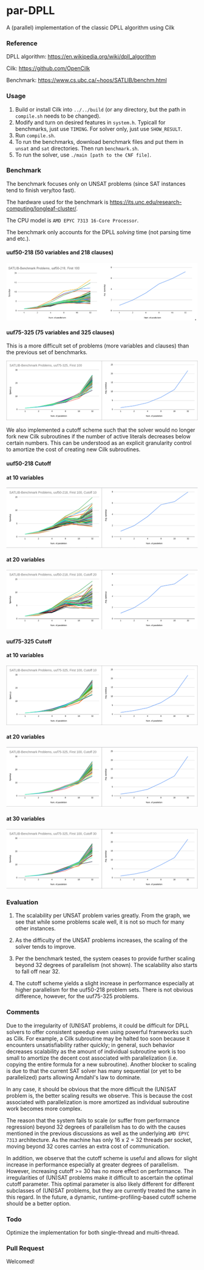 # par-DPLL

A (parallel) implementation of the classic DPLL algorithm using Cilk

### Reference

DPLL algorithm:  https://en.wikipedia.org/wiki/dpll_algorithm

Cilk: https://github.com/OpenCilk

Benchmark: https://www.cs.ubc.ca/~hoos/SATLIB/benchm.html

### Usage

1. Build or install Cilk into `../../build` (or any directory, but the path in `compile.sh` needs to be changed).
2. Modify and turn on desired features in `system.h`. Typicall for benchmarks, just use `TIMING`. For solver only, just
   use `SHOW_RESULT`.
3. Run `compile.sh`.
4. To run the benchmarks, download benchmark files and put them in `unsat` and `sat` directories. Then
   run `benchmark.sh`.
5. To run the solver, use `./main [path to the CNF file]`.

### Benchmark

The benchmark focuses only on UNSAT problems (since SAT instances tend to finish very/too fast).

The hardware used for the benchmark is https://its.unc.edu/research-computing/longleaf-cluster/.

The CPU model is `AMD EPYC 7313 16-Core Processor`.

The benchmark only accounts for the DPLL *solving* time (not parsing time and etc.).

#### uuf50-218 (50 variables and 218 clauses)

![uuf50-218](https://github.com/uncttao/par-DPLL/blob/master/assets/uuf50-218.png)

#### uuf75-325 (75 variables and 325 clauses)

This is a more difficult set of problems (more variables and clauses) than the previous set of benchmarks.

![uuf75-325](https://github.com/uncttao/par-DPLL/blob/master/assets/uuf75-325.png)

We also implemented a cutoff scheme such that the solver would no longer fork new Cilk subroutines if the number of active literals decreases below certain numbers. This can be understood as an explicit granularity control to amortize the cost of creating new Cilk subroutines.

#### uuf50-218 Cutoff

#### at 10 variables

![uuf50-218-10](https://github.com/uncttao/par-DPLL/blob/master/assets/uuf50-218-10.png)

#### at 20 variables

![uuf50-218-20](https://github.com/uncttao/par-DPLL/blob/master/assets/uuf50-218-20.png)

#### uuf75-325 Cutoff

#### at 10 variables

![uuf75-325-10](https://github.com/uncttao/par-DPLL/blob/master/assets/uuf75-325-10.png)

#### at 20 variables

![uuf75-325-20](https://github.com/uncttao/par-DPLL/blob/master/assets/uuf75-325-20.png)

#### at 30 variables

![uuf75-325-30](https://github.com/uncttao/par-DPLL/blob/master/assets/uuf75-325-30.png)

### Evaluation

1. The scalability per UNSAT problem varies greatly. From the graph, we see that while some problems scale well, it is not so much for many other instances.

2. As the difficulty of the UNSAT problems increases, the scaling of the solver tends to improve.

3. Per the benchmark tested, the system ceases to provide further scaling beyond 32 degrees of parallelism (not shown). The scalability also starts to fall off near 32.

4. The cutoff scheme yields a slight increase in performance especially at higher parallelism for the uuf50-218 problem sets. There is not obvious difference, however, for the uuf75-325 problems.

### Comments

Due to the irregularity of (UN)SAT problems, it could be difficult for DPLL solvers to offer consistent speedup even using powerful frameworks such as Cilk. For example, a Cilk subroutine may be halted too soon because it encounters unsatisfiability rather quickly; in general, such behavior decreases scalability as the amount of individual subroutine work is too small to amortize the decent cost associated with parallelization (i.e. copying the entire formula for a new subroutine). Another blocker to scaling is due to that the current SAT solver has many sequential (or yet to be parallelized) parts allowing Amdahl's law to dominate.

In any case, it should be obvious that the more difficult the (UN)SAT problem is, the better scaling results we observe. This is because the cost associated with  parallelization is more amortized as individual subroutine work becomes more complex.

The reason that the system fails to scale (or suffer from performance regression) beyond 32 degrees of parallelism has to do with the causes mentioned in the previous discussions as well as the underlying `AMD EPYC 7313` architecture. As the machine has only 16 x 2 = 32 threads per socket, moving beyond 32 cores carries an extra cost of communication.

In addition, we observe that the cutoff scheme is useful and allows for slight increase in performance especially at greater degrees of parallelism. However, increasing cutoff >= 30 has no more effect on performance. The irregularities of (UN)SAT problems make it difficult to ascertain the optimal cutoff parameter. This optimal parameter is also likely different for different subclasses of (UN)SAT problems, but they are currently treated the same in this regard. In the future, a dynamic, runtime-profiling-based cutoff scheme should be a better option.

### Todo

Optimize the implementation for both single-thread and multi-thread.

### Pull Request

Welcomed!
